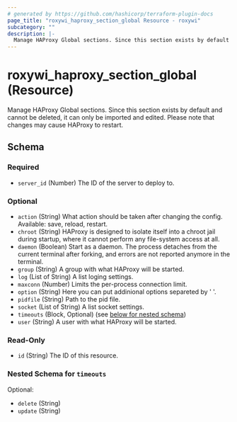 ```yaml
---
# generated by https://github.com/hashicorp/terraform-plugin-docs
page_title: "roxywi_haproxy_section_global Resource - roxywi"
subcategory: ""
description: |-
  Manage HAProxy Global sections. Since this section exists by default and cannot be deleted, it can only be imported and edited. Please note that changes may cause HAProxy to restart.
---
```


# roxywi_haproxy_section_global (Resource)

Manage HAProxy Global sections. Since this section exists by default and cannot be deleted, it can only be imported and edited. Please note that changes may cause HAProxy to restart.



<!-- schema generated by tfplugindocs -->
## Schema

### Required

- `server_id` (Number) The ID of the server to deploy to.

### Optional

- `action` (String) What action should be taken after changing the config. Available: save, reload, restart.
- `chroot` (String) HAProxy is designed to isolate itself into a chroot jail during startup, where
it cannot perform any file-system access at all.
- `daemon` (Boolean) Start as a daemon. The process detaches from the current terminal after forking, and errors are not reported anymore in the terminal.
- `group` (String) A group with what HAProxy will be started.
- `log` (List of String) A list loging settings.
- `maxconn` (Number) Limits the per-process connection limit.
- `option` (String) Here you can put addinional options separeted by '
'.
- `pidfile` (String) Path to the pid file.
- `socket` (List of String) A list socket settings.
- `timeouts` (Block, Optional) (see [below for nested schema](#nestedblock--timeouts))
- `user` (String) A user with what HAProxy will be started.

### Read-Only

- `id` (String) The ID of this resource.

<a id="nestedblock--timeouts"></a>
### Nested Schema for `timeouts`

Optional:

- `delete` (String)
- `update` (String)
